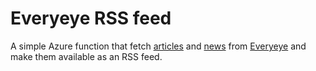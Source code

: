 # Everyeye RSS feed
A simple Azure function that fetch [articles](https://www.everyeye.it/articoli/pc/?pagina=1) and [news](https://www.everyeye.it/notizie/pc/?pagina=1) from [Everyeye](https://www.everyeye.it/) and make them available as an RSS feed.

